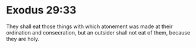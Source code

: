 # Exodus 29:33

They shall eat those things with which atonement was made at their ordination and consecration, but an outsider shall not eat of them, because they are holy.
